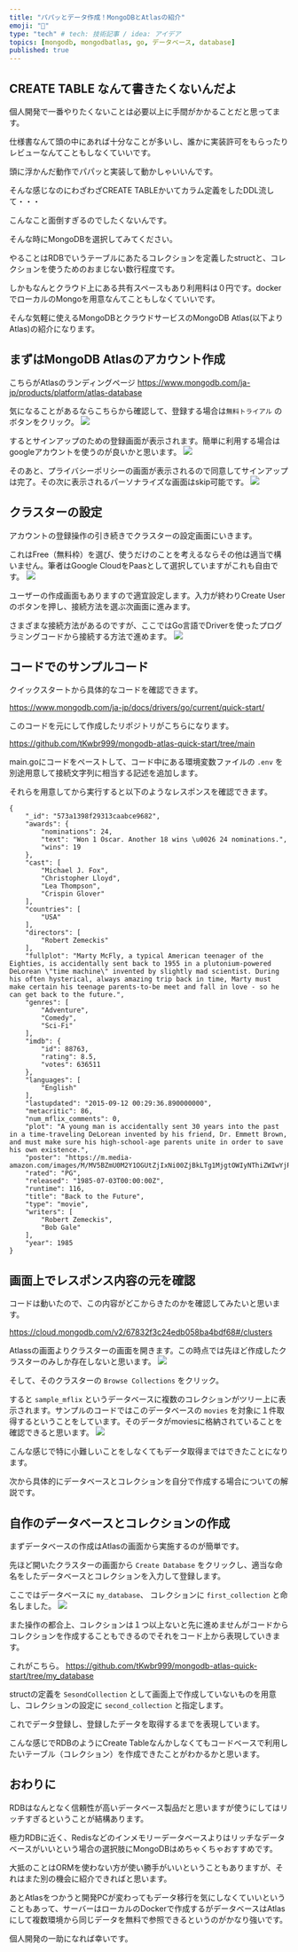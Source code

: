 ```yaml
---
title: "パパッとデータ作成！MongoDBとAtlasの紹介"
emoji: "🙆"
type: "tech" # tech: 技術記事 / idea: アイデア
topics: [mongodb, mongodbatlas, go, データベース, database]
published: true
---
```


## CREATE TABLE なんて書きたくないんだよ
個人開発で一番やりたくないことは必要以上に手間がかかることだと思ってます。

仕様書なんて頭の中にあれば十分なことが多いし、誰かに実装許可をもらったりレビューなんてこともしなくていいです。

頭に浮かんだ動作でパパッと実装して動かしゃいいんです。

そんな感じなのにわざわざCREATE TABLEかいてカラム定義をしたDDL流して・・・

こんなこと面倒すぎるのでしたくないんです。

そんな時にMongoDBを選択してみてください。

やることはRDBでいうテーブルにあたるコレクションを定義したstructと、コレクションを使うためのおまじない数行程度です。

しかもなんとクラウド上にある共有スペースもあり利用料は０円です。dockerでローカルのMongoを用意なんてこともしなくていいです。

そんな気軽に使えるMongoDBとクラウドサービスのMongoDB Atlas(以下よりAtlas)の紹介になります。

## まずはMongoDB Atlasのアカウント作成
こちらがAtlasのランディングページ
https://www.mongodb.com/ja-jp/products/platform/atlas-database

気になることがあるならこちらから確認して、登録する場合は`無料トライアル` のボタンをクリック。
![](https://storage.googleapis.com/zenn-user-upload/3f481a6362a3-20250112.png)

するとサインアップのための登録画面が表示されます。簡単に利用する場合はgoogleアカウントを使うのが良いかと思います。
![](https://storage.googleapis.com/zenn-user-upload/650fd60fb365-20250112.png)

そのあと、プライバシーポリシーの画面が表示されるので同意してサインアップは完了。その次に表示されるパーソナライズな画面はskip可能です。
![](https://storage.googleapis.com/zenn-user-upload/7b35bbd1fd43-20250112.png)


## クラスターの設定
アカウントの登録操作の引き続きでクラスターの設定画面にいきます。

これはFree（無料枠）を選び、使うだけのことを考えるならその他は適当で構いません。筆者はGoogle CloudをPaasとして選択していますがこれも自由です。
![](https://storage.googleapis.com/zenn-user-upload/bdf5f5bb1162-20250112.png)

ユーザーの作成画面もありますので適宜設定します。入力が終わりCreate Userのボタンを押し、接続方法を選ぶ次画面に進みます。

さまざまな接続方法があるのですが、ここではGo言語でDriverを使ったプログラミングコードから接続する方法で進めます。
![](https://storage.googleapis.com/zenn-user-upload/5fa2b3c37b7f-20250112.png)

## コードでのサンプルコード

クイックスタートから具体的なコードを確認できます。

https://www.mongodb.com/ja-jp/docs/drivers/go/current/quick-start/

このコードを元にして作成したリポジトリがこちらになります。

https://github.com/tKwbr999/mongodb-atlas-quick-start/tree/main

main.goにコードをペーストして、コード中にある環境変数ファイルの `.env` を別途用意して接続文字列に相当する記述を追加します。

それらを用意してから実行すると以下のようなレスポンスを確認できます。

```
{
    "_id": "573a1398f29313caabce9682",
    "awards": {
        "nominations": 24,
        "text": "Won 1 Oscar. Another 18 wins \u0026 24 nominations.",
        "wins": 19
    },
    "cast": [
        "Michael J. Fox",
        "Christopher Lloyd",
        "Lea Thompson",
        "Crispin Glover"
    ],
    "countries": [
        "USA"
    ],
    "directors": [
        "Robert Zemeckis"
    ],
    "fullplot": "Marty McFly, a typical American teenager of the Eighties, is accidentally sent back to 1955 in a plutonium-powered DeLorean \"time machine\" invented by slightly mad scientist. During his often hysterical, always amazing trip back in time, Marty must make certain his teenage parents-to-be meet and fall in love - so he can get back to the future.",
    "genres": [
        "Adventure",
        "Comedy",
        "Sci-Fi"
    ],
    "imdb": {
        "id": 88763,
        "rating": 8.5,
        "votes": 636511
    },
    "languages": [
        "English"
    ],
    "lastupdated": "2015-09-12 00:29:36.890000000",
    "metacritic": 86,
    "num_mflix_comments": 0,
    "plot": "A young man is accidentally sent 30 years into the past in a time-traveling DeLorean invented by his friend, Dr. Emmett Brown, and must make sure his high-school-age parents unite in order to save his own existence.",
    "poster": "https://m.media-amazon.com/images/M/MV5BZmU0M2Y1OGUtZjIxNi00ZjBkLTg1MjgtOWIyNThiZWIwYjRiXkEyXkFqcGdeQXVyMTQxNzMzNDI@._V1_SY1000_SX677_AL_.jpg",
    "rated": "PG",
    "released": "1985-07-03T00:00:00Z",
    "runtime": 116,
    "title": "Back to the Future",
    "type": "movie",
    "writers": [
        "Robert Zemeckis",
        "Bob Gale"
    ],
    "year": 1985
}
```

## 画面上でレスポンス内容の元を確認

コードは動いたので、この内容がどこからきたのかを確認してみたいと思います。

https://cloud.mongodb.com/v2/67832f3c24edb058ba4bdf68#/clusters

Atlassの画面よりクラスターの画面を開きます。この時点では先ほど作成したクラスターのみしか存在しないと思います。
![](https://storage.googleapis.com/zenn-user-upload/8cbe22226354-20250112.png)

そして、そのクラスターの `Browse Collections` をクリック。

すると `sample_mflix` というデータベースに複数のコレクションがツリー上に表示されます。サンプルのコードではこのデータベースの `movies` を対象に１件取得するということをしています。そのデータがmoviesに格納されていることを確認できると思います。
![](https://storage.googleapis.com/zenn-user-upload/9ca78a709bfd-20250112.png)

こんな感じで特に小難しいことをしなくてもデータ取得まではできたことになります。

次から具体的にデータベースとコレクションを自分で作成する場合についての解説です。

## 自作のデータベースとコレクションの作成
まずデータベースの作成はAtlasの画面から実施するのが簡単です。

先ほど開いたクラスターの画面から `Create Database` をクリックし、適当な命名をしたデータベースとコレクションを入力して登録します。

ここではデータベースに `my_database`、 コレクションに `first_collection` と命名しました。
![](https://storage.googleapis.com/zenn-user-upload/eea0e7a05ff4-20250112.png)

また操作の都合上、コレクションは１つ以上ないと先に進めませんがコードからコレクションを作成することもできるのでそれをコード上から表現していきます。

これがこちら。
https://github.com/tKwbr999/mongodb-atlas-quick-start/tree/my_database

structの定義を `SesondCollection` として画面上で作成していないものを用意し、コレクションの設定に `second_collection` と指定します。

これでデータ登録し、登録したデータを取得するまでを表現しています。

こんな感じでRDBのようにCreate Tableなんかしなくてもコードベースで利用したいテーブル（コレクション）を作成できたことがわかるかと思います。

## おわりに
RDBはなんとなく信頼性が高いデータベース製品だと思いますが使うにしてはリッチすぎるということが結構あります。

極力RDBに近く、Redisなどのインメモリーデータベースよりはリッチなデータベースがいいという場合の選択肢にMongoDBはめちゃくちゃおすすめです。

大抵のことはORMを使わない方が使い勝手がいいということもありますが、それはまた別の機会に紹介できればと思います。

あとAtlasをつかうと開発PCが変わってもデータ移行を気にしなくていいということもあって、サーバーはローカルのDockerで作成するがデータベースはAtlasにして複数環境から同じデータを無料で参照できるというのがかなり強いです。

個人開発の一助になれば幸いです。













